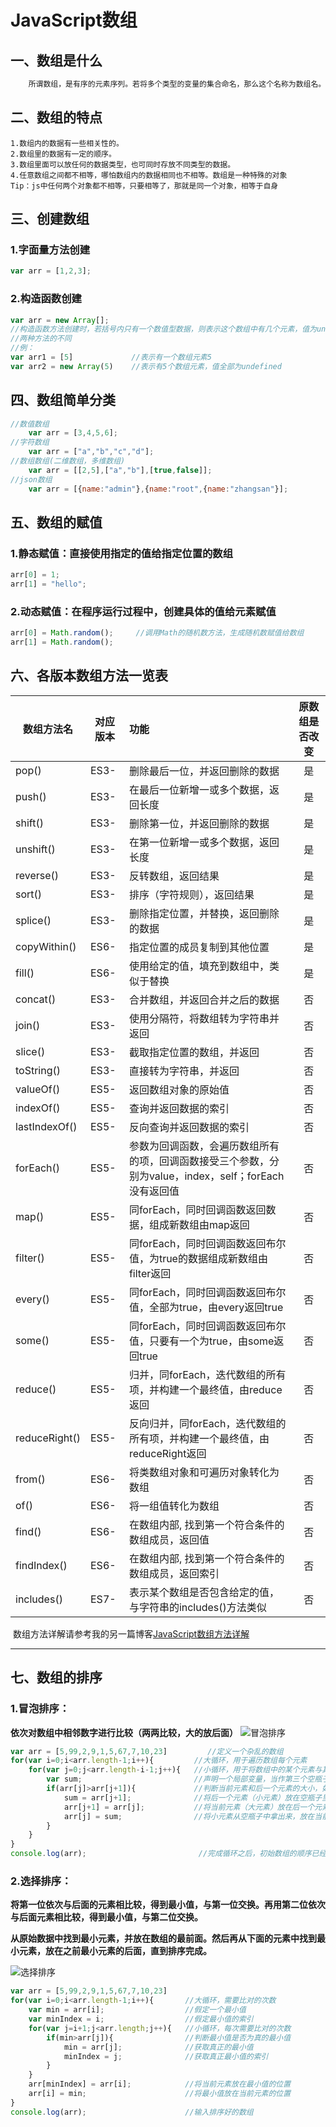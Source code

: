 # JavaScript数组

## 一、数组是什么

```txt
	所谓数组，是有序的元素序列。若将多个类型的变量的集合命名，那么这个名称为数组名。组成数组的各个变量称为数组的元素，有时也称为下标变量。用于区分数组的各个元素的数字编号称为下标。是一组数据的组合,多个数据的集合。数组是一种特殊的对象。
```

## 二、数组的特点

```
1.数组内的数据有一些相关性的。
2.数组里的数据有一定的顺序。
3.数组里面可以放任何的数据类型，也可同时存放不同类型的数据。
4.任意数组之间都不相等，哪怕数组内的数据相同也不相等。数组是一种特殊的对象
Tip：js中任何两个对象都不相等，只要相等了，那就是同一个对象，相等于自身
```

## 三、创建数组

### 1.字面量方法创建

```javascript
var arr = [1,2,3];
```

### 2.构造函数创建

```javascript
var arr = new Array[];
//构造函数方法创建时，若括号内只有一个数值型数据，则表示这个数组中有几个元素，值为undefined
//两种方法的不同
//例：
var arr1 = [5]             //表示有一个数组元素5
var arr2 = new Array(5)    //表示有5个数组元素，值全部为undefined
```

## 四、数组简单分类

```javascript
//数值数组
	var arr = [3,4,5,6];
//字符数组
	var arr = ["a","b","c","d"];
//数组数组(二维数组，多维数组)
	var arr = [[2,5],["a","b"],[true,false]];
//json数组
	var arr = [{name:"admin"},{name:"root",{name:"zhangsan"}];
```

## 五、数组的赋值

### 1.静态赋值：直接使用指定的值给指定位置的数组

```javascript
arr[0] = 1;
arr[1] = "hello";
```

### 2.动态赋值：在程序运行过程中，创建具体的值给元素赋值

```javascript
arr[0] = Math.random();		//调用Math的随机数方法，生成随机数赋值给数组
arr[1] = Math.random();
```



## 六、各版本数组方法一览表

| 数组方法名    | 对应版本 | 功能                                                         | 原数组是否改变 |
| ------------- | -------- | :----------------------------------------------------------- | :------------: |
| pop()         | ES3-     | 删除最后一位，并返回删除的数据                               |       是       |
| push()        | ES3-     | 在最后一位新增一或多个数据，返回长度                         |       是       |
| shift()       | ES3-     | 删除第一位，并返回删除的数据                                 |       是       |
| unshift()     | ES3-     | 在第一位新增一或多个数据，返回长度                           |       是       |
| reverse()     | ES3-     | 反转数组，返回结果                                           |       是       |
| sort()        | ES3-     | 排序（字符规则），返回结果                                   |       是       |
| splice()      | ES3-     | 删除指定位置，并替换，返回删除的数据                         |       是       |
| copyWithin()  | ES6-     | 指定位置的成员复制到其他位置                                 |       是       |
| fill()        | ES6-     | 使用给定的值，填充到数组中，类似于替换                       |       是       |
| concat()      | ES3-     | 合并数组，并返回合并之后的数据                               |       否       |
| join()        | ES3-     | 使用分隔符，将数组转为字符串并返回                           |       否       |
| slice()       | ES3-     | 截取指定位置的数组，并返回                                   |       否       |
| toString()    | ES3-     | 直接转为字符串，并返回                                       |       否       |
| valueOf()     | ES5-     | 返回数组对象的原始值                                         |       否       |
| indexOf()     | ES5-     | 查询并返回数据的索引                                         |       否       |
| lastIndexOf() | ES5-     | 反向查询并返回数据的索引                                     |       否       |
| forEach()     | ES5-     | 参数为回调函数，会遍历数组所有的项，回调函数接受三个参数，分别为value，index，self；forEach没有返回值 |       否       |
| map()         | ES5-     | 同forEach，同时回调函数返回数据，组成新数组由map返回         |       否       |
| filter()      | ES5-     | 同forEach，同时回调函数返回布尔值，为true的数据组成新数组由filter返回 |       否       |
| every()       | ES5-     | 同forEach，同时回调函数返回布尔值，全部为true，由every返回true |       否       |
| some()        | ES5-     | 同forEach，同时回调函数返回布尔值，只要有一个为true，由some返回true |       否       |
| reduce()      | ES5-     | 归并，同forEach，迭代数组的所有项，并构建一个最终值，由reduce返回 |       否       |
| reduceRight() | ES5-     | 反向归并，同forEach，迭代数组的所有项，并构建一个最终值，由reduceRight返回 |       否       |
| from()        | ES6-     | 将类数组对象和可遍历对象转化为数组                           |       否       |
| of()          | ES6-     | 将一组值转化为数组                                           |       否       |
| find()        | ES6-     | 在数组内部, 找到第一个符合条件的数组成员，返回值             |       否       |
| findIndex()   | ES6-     | 在数组内部, 找到第一个符合条件的数组成员，返回索引           |       否       |
| includes()    | ES7-     | 表示某个数组是否包含给定的值，与字符串的includes()方法类似   |       否       |

​	数组方法详解请参考我的另一篇博客[JavaScript数组方法详解](https://www.cnblogs.com/zhupengcheng/p/11432131.html)

------

## 七、数组的排序

### 1.冒泡排序：	

​		**依次对数组中相邻数字进行比较（两两比较，大的放后面）**
![冒泡排序](day06_数组.assets/冒泡排序.gif)

```javascript
var arr = [5,99,2,9,1,5,67,7,10,23]      	//定义一个杂乱的数组
for(var i=0;i<arr.length-1;i++){         //大循环，用于遍历数组每个元素
    for(var j=0;j<arr.length-i-1;j++){   //小循环，用于将数组中的某个元素与其它所有元素相比较
        var sum;                         //声明一个局部变量，当作第三个空瓶子
        if(arr[j]>arr[j+1]){             //判断当前元素和后一个元素的大小，如果当前元素比后一个元素大
            sum = arr[j+1];              //将后一个元素（小元素）放在空瓶子里
            arr[j+1] = arr[j];           //将当前元素（大元素）放在后一个元素的位置
            arr[j] = sum;                //将小元素从空瓶子中拿出来，放在当前元素的位置
        }
    } 
}
console.log(arr);                         //完成循环之后，初始数组的顺序已经发生改变
```

### 2.选择排序：

​		**将第一位依次与后面的元素相比较，得到最小值，与第一位交换。再用第二位依次与后面元素相比较，得到最小值，与第二位交换。**

​    **从原始数据中找到最小元素，并放在数组的最前面。然后再从下面的元素中找到最小元素，放在之前最小元素的后面，直到排序完成。**

![选择排序](day06_数组.assets/选择排序.jpg)

```javascript var arr = [5,99,2,9,1,5,67,7,10,23]
var arr = [5,99,2,9,1,5,67,7,10,23]
for(var i=0;i<arr.length-1;i++){       //大循环，需要比对的次数
    var min = arr[i];                  //假定一个最小值
    var minIndex = i;                  //假定最小值的索引
    for(var j=i+1;j<arr.length;j++){   //小循环，每次需要比对的次数
        if(min>arr[j]){                //判断最小值是否为真的最小值
            min = arr[j];              //获取真正的最小值
            minIndex = j;              //获取真正最小值的索引
        }
    }
    arr[minIndex] = arr[i];            //将当前元素放在最小值的位置
    arr[i] = min;                      //将最小值放在当前元素的位置
}
console.log(arr);                      //输入排序好的数组    
```







